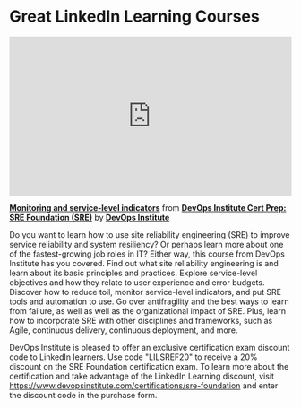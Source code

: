 <h1>Great LinkedIn Learning Courses</h1>


<div style="position:relative;height:0;padding-bottom:56.25%"><iframe width="640" height="360" src="https://www.linkedin.com/learning/embed/devops-institute-cert-prep-sre-foundation-sre/monitoring-and-service-level-indicators?autoplay=false&claim=AQFlAK8CCdj3cQAAAYePyBTmIuKplM0V23_TVuSmkI9N8ULiyszpPpWtqzAAp_FUAIL5_xweuVs2AysjWutfe3IXV8g6C95ELEsL9bDXarY_L4vp4W-dGkvNA3o5I0EOIZnjuArUa4W1CeZ21Ts5vlDgTvoqwjCiQQlPR-ScH9551URIUr821uzvAEiQy14bVGT0atN5902MT7qqFdMlKSgGlU4RFViGOgrxjTHVrTH1DeZ9eKmm8X7DR24TMzjhGqGoiNUt4PdCiTopLAeBHvd8PMS_OScmwVtQw_26V0DJNKpAnEPBLggGQ-XGmjXOn7W7b5EoFck8Aoi-1ofKUStrW9lnR5m_jxsgRAyYr4wkAhaDmqtnZEAMzBnjkw6FMsVVBI0r-yUo3xUMvloHV0Z7gIUM4gRMK1hXlPtLa2x774c4kbzKyJ8YSvzTmauvSp0jmjwXu4tkr0Laa9RVY8NHNwYv0FgjkmhDJkXo1IEJpZPyp0BtenAvuK-37yYC-4Mjr490NVR6n86X4RP96Y_A5NWQb5S5Un5O_Z7PhaHCR_zklvtjrBeQqxBSrTPU6Gtm0-P7K9Mo_S_kbJ0OejA4zCeXMxDGSVnuYich1iP8tunN2sXDX0QhOy55KsfE8TGlttZmbmv-5r113vfv8unEze7YJv4zfO6v9IKnX2_IzW8WL9OnxQQMkhbQq_XnRBZJlX60RFuhexCWWwkjsT7nKRG5XM5PhR2AHN_879jcyCaM5MuzxAYqrBW56XbH7Go7j_gFf-8X11in2KTVMYjxrnOjPqIPC5wPQTL7vBzE5OMFfsNoONulNEboPjCYhk9Sg_weAPsrdivKikbMaeoK4DKbtYSImUDFQusmtPG9jaBu66H8PHOYtQFAocC0zbtazjXgpPDjKNExHPNwYSvHMbeRelQbefmL_GA0qT7-DAKWf-B4YD1OwPLWH6LZKQtNprq7TcElha9CmWBgMvbq5SIvRf3jRxTM35m_g5ecrEFxKWS5cMYcjYqgXlfFcDpiCSoNc3d-_P_OsdP-uqC5J5_j4Kl5Bpts9b8oAMvdrDyjY-b9Oq9G4H_GaRd7-aVkzO8C63mTqEUJNAe0IjfNbs_DYWGdLLG_XHHqxoFMKWk3IrRWNc6LA6DixiBbeJ4ytkJS96Warab3rmIxAB43ObN0W1XUAFdb&lipi=urn%3Ali%3Apage%3Ad_learning_content%3B%2Bh1PoAVvRgO1NIZrND0jmg%3D%3D&licu" mozallowfullscreen="true" webkitallowfullscreen="true" allowfullscreen="true" frameborder="0" style="position:absolute;width:100%;height:100%;left:0"></iframe></div><p><strong><a href="https://www.linkedin.com/learning/devops-institute-cert-prep-sre-foundation-sre/monitoring-and-service-level-indicators?trk=embed_lil">Monitoring and service-level indicators</a></strong> from <strong><a href="https://www.linkedin.com/learning/devops-institute-cert-prep-sre-foundation-sre?trk=embed_lil">DevOps Institute Cert Prep: SRE Foundation (SRE)</a></strong> by <strong><a href="https://www.linkedin.com/learning/instructors/devops-institute?trk=embed_lil">DevOps Institute</a></strong></p>



Do you want to learn how to use site reliability engineering (SRE) to improve service reliability and system resiliency? Or perhaps learn more about one of the fastest-growing job roles in IT? Either way, this course from DevOps Institute has you covered. Find out what site reliability engineering is and learn about its basic principles and practices. Explore service-level objectives and how they relate to user experience and error budgets. Discover how to reduce toil, monitor service-level indicators, and put SRE tools and automation to use. Go over antifragility and the best ways to learn from failure, as well as well as the organizational impact of SRE. Plus, learn how to incorporate SRE with other disciplines and frameworks, such as Agile, continuous delivery, continuous deployment, and more.

DevOps Institute is pleased to offer an exclusive certification exam discount code to LinkedIn learners. Use code "LILSREF20" to receive a 20% discount on the SRE Foundation certification exam. To learn more about the certification and take advantage of the LinkedIn Learning discount, visit https://www.devopsinstitute.com/certifications/sre-foundation and enter the discount code in the purchase form.
